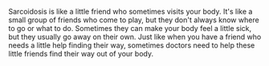 Sarcoidosis is like a little friend who sometimes visits your body. It's like a small group of friends who come to play, but they don't always know where to go or what to do. Sometimes they can make your body feel a little sick, but they usually go away on their own. Just like when you have a friend who needs a little help finding their way, sometimes doctors need to help these little friends find their way out of your body.